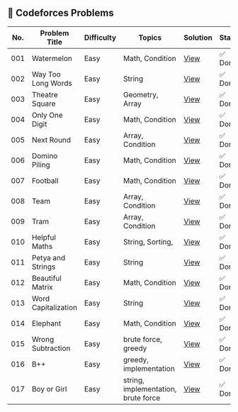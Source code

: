 ## 🔵 Codeforces Problems

| No. | Problem Title       | Difficulty | Topics                              | Solution                                    | Status  |
| --- | ------------------- | ---------- | ----------------------------------- | ------------------------------------------- | ------- |
| 001 | Watermelon          | Easy       | Math, Condition                     | [View](./001-watermelon/README.md)          | ✅ Done |
| 002 | Way Too Long Words  | Easy       | String                              | [View](./002-way_too_long_words/README.md)  | ✅ Done |
| 003 | Theatre Square      | Easy       | Geometry, Array                     | [View](./003-theatre_square/README.md)      | ✅ Done |
| 004 | Only One Digit      | Easy       | Math, Condition                     | [View](./004-only_one_digit/README.md)      | ✅ Done |
| 005 | Next Round          | Easy       | Array, Condition                    | [View](./005-next_round/README.md)          | ✅ Done |
| 006 | Domino Piling       | Easy       | Math, Condition                     | [View](./006-domino_piling/README.md)       | ✅ Done |
| 007 | Football            | Easy       | Math, Condition                     | [View](./007-football/README.md)            | ✅ Done |
| 008 | Team                | Easy       | Array, Condition                    | [View](./008-team/README.md)                | ✅ Done |
| 009 | Tram                | Easy       | Array, Condition                    | [View](./009-tram/README.md)                | ✅ Done |
| 010 | Helpful Maths       | Easy       | String, Sorting,                    | [View](./010-helpful_maths/README.md)       | ✅ Done |
| 011 | Petya and Strings   | Easy       | String                              | [View](./011-petya_and_strings/README.md)   | ✅ Done |
| 012 | Beautiful Matrix    | Easy       | Math, Condition                     | [View](./012-beautiful_matrix/README.md)    | ✅ Done |
| 013 | Word Capitalization | Easy       | String                              | [View](./013-word_capitalization/README.md) | ✅ Done |
| 014 | Elephant            | Easy       | Math, Condition                     | [View](./014-elephant/README.md)            | ✅ Done |
| 015 | Wrong Subtraction   | Easy       | brute force, greedy                 | [View](./014-wrong_subtraction/README.md)   | ✅ Done |
| 016 | B++                 | Easy       | greedy, implementation              | [View](./016-b_plus_plus/README.md)         | ✅ Done |
| 017 | Boy or Girl         | Easy       | string, implementation, brute force | [View](./017-boy_or_girl/README.md)         | ✅ Done |
